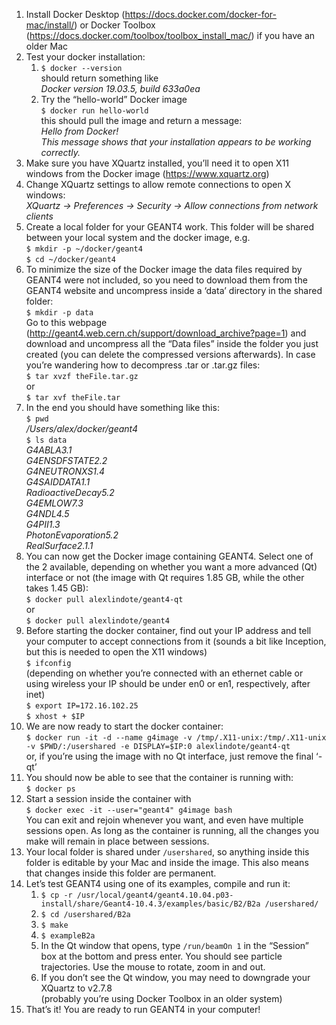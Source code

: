 1. Install Docker Desktop (https://docs.docker.com/docker-for-mac/install/) or Docker Toolbox (https://docs.docker.com/toolbox/toolbox_install_mac/) if you have an older Mac
2. Test your docker installation:
    1. `$ docker --version`<br>
    should return something like <br>
    _Docker version 19.03.5, build 633a0ea_
    2. Try the “hello-world” Docker image <br>
    `$ docker run hello-world` <br>
    this should pull the image and return a message: <br>
    _Hello from Docker!_ <br>
    _This message shows that your installation appears to be working correctly._
3. Make sure you have XQuartz installed, you’ll need it to open X11 windows from the Docker image (https://www.xquartz.org)
4. Change XQuartz settings to allow remote connections to open X windows: <br>
    _XQuartz -> Preferences -> Security -> Allow connections from network clients_
5. Create a local folder for your GEANT4 work. This folder will be shared between your local system and the docker image, e.g. <br>
    `$ mkdir -p ~/docker/geant4` <br>
    `$ cd ~/docker/geant4`
6. To minimize the size of the Docker image the data files required by GEANT4 were not included, so you need to download them from the GEANT4 website and uncompress inside a ‘data’ directory in the shared folder: <br>
    `$ mkdir -p data` <br>
    Go to this webpage (http://geant4.web.cern.ch/support/download_archive?page=1) and download and uncompress all the “Data files” inside the folder you just created (you can delete the compressed versions afterwards). In case you’re wandering how to decompress .tar or .tar.gz files: <br>
    `$ tar xvzf theFile.tar.gz` <br>
    or <br>
    `$ tar xvf theFile.tar`
7. In the end you should have something like this: <br>
    `$ pwd` <br>
    _/Users/alex/docker/geant4_ <br>
    `$ ls data` <br>
    _G4ABLA3.1 <br>
    G4ENSDFSTATE2.2 <br>
    G4NEUTRONXS1.4 <br>
    G4SAIDDATA1.1 <br>
    RadioactiveDecay5.2 <br>
    G4EMLOW7.3 <br>
    G4NDL4.5 <br>
    G4PII1.3 <br>
    PhotonEvaporation5.2 <br>
    RealSurface2.1.1_ <br>
8. You can now get the Docker image containing GEANT4. Select one of the 2 available, depending on whether you want a more advanced (Qt) interface or not (the image with Qt requires 1.85 GB, while the other takes 1.45 GB): <br>
    `$ docker pull alexlindote/geant4-qt` <br>
    or <br>
    `$ docker pull alexlindote/geant4`
9. Before starting the docker container, find out your IP address and tell your computer to accept connections from it (sounds a bit like Inception, but this is needed to open the X11 windows) <br>
    `$ ifconfig`<br>
    (depending on whether you’re connected with an ethernet cable or using wireless your IP should be under en0 or en1, respectively, after inet) <br>
    `$ export IP=172.16.102.25` <br>
    `$ xhost + $IP`
10. We are now ready to start the docker container: <br>
    `$ docker run -it -d --name g4image -v /tmp/.X11-unix:/tmp/.X11-unix -v $PWD/:/usershared -e DISPLAY=$IP:0 alexlindote/geant4-qt` <br>
    or, if you’re using the image with no Qt interface, just remove the final ‘-qt’
11. You should now be able to see that the container is running with: <br>
    `$ docker ps`
12. Start a session inside the container with <br>
    `$ docker exec -it --user="geant4" g4image bash` <br>
    You can exit and rejoin whenever you want, and even have multiple sessions open. As long as the container is running, all the changes you make will remain in place between sessions.
13. Your local folder is shared under `/usershared`, so anything inside this folder is editable by your Mac and inside the image. This also means that changes inside this folder are permanent.
14. Let’s test GEANT4 using one of its examples, compile and run it: <br>
    1. `$ cp -r /usr/local/geant4/geant4.10.04.p03-install/share/Geant4-10.4.3/examples/basic/B2/B2a /usershared/`
    2. `$ cd /usershared/B2a`
    3. `$ make`
    4. `$ exampleB2a`
    5. In the Qt window that opens, type `/run/beamOn 1` in the “Session” box at the bottom and press enter. You should see particle trajectories. Use the mouse to rotate, zoom in and out.
    6. If you don’t see the Qt window, you may need to downgrade your XQuartz to v2.7.8 <br>
    (probably you’re using Docker Toolbox in an older system)
15. That’s it! You are ready to run GEANT4 in your computer!